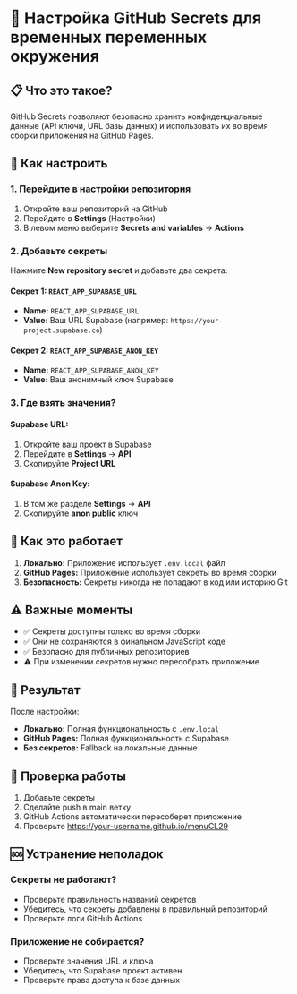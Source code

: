 # 🔐 Настройка GitHub Secrets для временных переменных окружения

## 📋 Что это такое?

GitHub Secrets позволяют безопасно хранить конфиденциальные данные (API ключи, URL базы данных) и использовать их во время сборки приложения на GitHub Pages.

## 🚀 Как настроить

### 1. Перейдите в настройки репозитория
1. Откройте ваш репозиторий на GitHub
2. Перейдите в **Settings** (Настройки)
3. В левом меню выберите **Secrets and variables** → **Actions**

### 2. Добавьте секреты
Нажмите **New repository secret** и добавьте два секрета:

#### Секрет 1: `REACT_APP_SUPABASE_URL`
- **Name:** `REACT_APP_SUPABASE_URL`
- **Value:** Ваш URL Supabase (например: `https://your-project.supabase.co`)

#### Секрет 2: `REACT_APP_SUPABASE_ANON_KEY`
- **Name:** `REACT_APP_SUPABASE_ANON_KEY`
- **Value:** Ваш анонимный ключ Supabase

### 3. Где взять значения?

#### Supabase URL:
1. Откройте ваш проект в Supabase
2. Перейдите в **Settings** → **API**
3. Скопируйте **Project URL**

#### Supabase Anon Key:
1. В том же разделе **Settings** → **API**
2. Скопируйте **anon public** ключ

## 🔄 Как это работает

1. **Локально:** Приложение использует `.env.local` файл
2. **GitHub Pages:** Приложение использует секреты во время сборки
3. **Безопасность:** Секреты никогда не попадают в код или историю Git

## ⚠️ Важные моменты

- ✅ Секреты доступны только во время сборки
- ✅ Они не сохраняются в финальном JavaScript коде
- ✅ Безопасно для публичных репозиториев
- ⚠️ При изменении секретов нужно пересобрать приложение

## 🎯 Результат

После настройки:
- **Локально:** Полная функциональность с `.env.local`
- **GitHub Pages:** Полная функциональность с Supabase
- **Без секретов:** Fallback на локальные данные

## 🔧 Проверка работы

1. Добавьте секреты
2. Сделайте push в main ветку
3. GitHub Actions автоматически пересоберет приложение
4. Проверьте https://your-username.github.io/menuCL29

## 🆘 Устранение неполадок

### Секреты не работают?
- Проверьте правильность названий секретов
- Убедитесь, что секреты добавлены в правильный репозиторий
- Проверьте логи GitHub Actions

### Приложение не собирается?
- Проверьте значения URL и ключа
- Убедитесь, что Supabase проект активен
- Проверьте права доступа к базе данных
